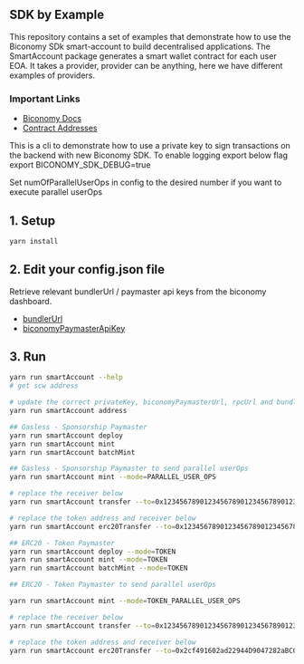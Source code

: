 ## SDK by Example

This repository contains a set of examples that demonstrate how to use the Biconomy SDk smart-account to build decentralised applications. The SmartAccount package generates a smart wallet contract for each user EOA. It takes a provider, provider can be anything, here we have different examples of providers.

### Important Links

- [Biconomy Docs](https://docs.biconomy.io/sdk)
- [Contract Addresses](https://biconomy.gitbook.io/sdk/contracts/contract-addresses)

This is a cli to demonstrate how to use a private key to sign transactions on the backend with new Biconomy SDK.
To enable logging export below flag
export BICONOMY_SDK_DEBUG=true

Set numOfParallelUserOps in config to the desired number if you want to execute parallel userOps

## 1. Setup

```bash
yarn install
```

## 2. Edit your config.json file

Retrieve relevant bundlerUrl / paymaster api keys from the biconomy dashboard.

- [bundlerUrl](https://docs.biconomy.io/dashboard#bundler-url)
- [biconomyPaymasterApiKey](https://docs.biconomy.io/dashboard/paymaster)

## 3. Run

```bash
yarn run smartAccount --help
# get scw address

# update the correct privateKey, biconomyPaymasterUrl, rpcUrl and bundlerUrl in config.json
yarn run smartAccount address

## Gasless - Sponsorship Paymaster
yarn run smartAccount deploy
yarn run smartAccount mint
yarn run smartAccount batchMint

## Gasless - Sponsorship Paymaster to send parallel userOps
yarn run smartAccount mint --mode=PARALLEL_USER_OPS

# replace the receiver below
yarn run smartAccount transfer --to=0x1234567890123456789012345678901234567890 --amount=0.001

# replace the token address and receiver below
yarn run smartAccount erc20Transfer --to=0x1234567890123456789012345678901234567890 --amount=0.1 --token=0xeaBc4b91d9375796AA4F69cC764A4aB509080A58

## ERC20 - Token Paymaster
yarn run smartAccount deploy --mode=TOKEN
yarn run smartAccount mint --mode=TOKEN
yarn run smartAccount batchMint --mode=TOKEN

## ERC20 - Token Paymaster to send parallel userOps

yarn run smartAccount mint --mode=TOKEN_PARALLEL_USER_OPS

# replace the receiver below
yarn run smartAccount transfer --to=0x1234567890123456789012345678901234567890 --amount=0.001 --mode=TOKEN

# replace the token address and receiver below
yarn run smartAccount erc20Transfer --to=0x2cf491602ad22944D9047282aBC00D3e52F56B37 --amount=0.1 --token=0x1AF3F329e8BE154074D8769D1FFa4eE058B1DBc3 --mode=TOKEN
```
